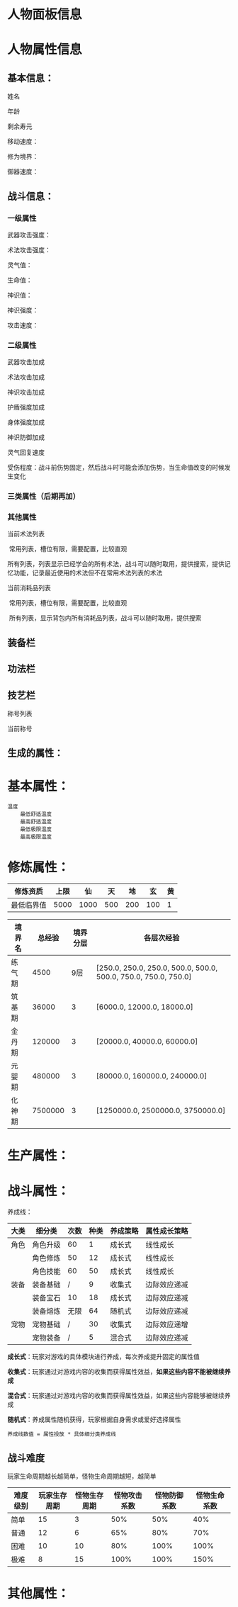 # 人物面板信息

# 人物属性信息
## 基本信息：

姓名

年龄

剩余寿元

移动速度：

修为境界：

御器速度：





## 战斗信息：

### 一级属性

武器攻击强度：



术法攻击强度：



灵气值：

生命值：

神识值：

神识强度：

攻击速度：



### 二级属性

武器攻击加成

术法攻击加成

神识攻击加成



护盾强度加成

身体强度加成

神识防御加成



灵气回复速度



受伤程度：战斗前伤势固定，然后战斗时可能会添加伤势，当生命值改变的时候发生变化

### 三类属性（后期再加）



### 其他属性

当前术法列表

​		常用列表，槽位有限，需要配置，比较直观

​		所有列表，列表显示已经学会的所有术法，战斗可以随时取用，提供搜索，提供记忆功能，记录最近使用的术法但不在常用术法列表的术法		

当前消耗品列表

​		常用列表，槽位有限，需要配置，比较直观

​		所有列表，显示背包内所有消耗品列表，战斗可以随时取用，提供搜索









## 装备栏



## 功法栏

## 技艺栏





称号列表

当前称号







## 生成的属性：
# 基本属性：
    温度
        最低舒适温度
        最高舒适温度
        最低极限温度
        最高极限温度

# 修炼属性：

| 修炼资质   | 上限 | 仙   | 天   | 地   | 玄   | 黄   |
| ---------- | ---- | ---- | ---- | ---- | ---- | ---- |
| 最低临界值 | 5000 | 1000 | 500  | 200  | 100  | 1    |

| 境界名 | 总经验  | 境界分层 | 各层次经验                                                   |
| ------ | ------- | -------- | ------------------------------------------------------------ |
| 练气期 | 4500    | 9层      | [250.0, 250.0, 250.0, 500.0, 500.0, 500.0, 750.0, 750.0, 750.0] |
| 筑基期 | 36000   | 3        | [6000.0, 12000.0, 18000.0]                                   |
| 金丹期 | 120000  | 3        | [20000.0, 40000.0, 60000.0]                                  |
| 元婴期 | 480000  | 3        | [80000.0, 160000.0, 240000.0]                                |
| 化神期 | 7500000 | 3        | [1250000.0, 2500000.0, 3750000.0]                            |



# 生产属性：

# 战斗属性：

养成线：

| 大类 | 细分类   | 次数 | 种类 | 养成策略 | 属性成长策略 |
| ---- | -------- | ---- | ---- | -------- | ------------ |
| 角色 | 角色升级 | 60   | 1    | 成长式   | 线性成长     |
|      | 角色修炼 | 50   | 12   | 成长式   | 线性成长     |
|      | 角色技能 | 60   | 50   | 成长式   | 线性成长     |
| 装备 | 装备基础 | /    | 9    | 收集式   | 边际效应递减 |
|      | 装备宝石 | 10   | 18   | 成长式   | 边际效应递减 |
|      | 装备熔炼 | 无限 | 64   | 随机式   | 边际效应递减 |
| 宠物 | 宠物基础 | /    | 30   | 收集式   | 边际效应递增 |
|      | 宠物装备 | /    | 5    | 混合式   | 边际效应递减 |

**成长式**：玩家对游戏的具体模块进行养成，每次养成提升固定的属性值

**收集式**：玩家通过对游戏内容的收集而获得属性效益，**如果这些内容不能被继续养成**

**混合式**：玩家通过对游戏内容的收集而获得属性效益，如果这些内容能够被继续养成

**随机式**：养成属性随机获得，玩家根据自身需求或爱好选择属性



```
养成线数值 = 属性投放 * 具体细分类养成线
```



## 战斗难度

玩家生命周期越长越简单，怪物生命周期越短，越简单

| 难度级别 | 玩家生存周期 | 怪物生存周期 | 怪物攻击系数 | 怪物防御系数 | 怪物生命系数 |
| -------- | ------------ | ------------ | ------------ | ------------ | ------------ |
| 简单     | 15           | 3            | 50%          | 50%          | 40%          |
| 普通     | 12           | 6            | 65%          | 80%          | 70%          |
| 困难     | 10           | 10           | 80%          | 100%         | 100%         |
| 极难     | 8            | 15           | 100%         | 100%         | 150%         |



# 其他属性：